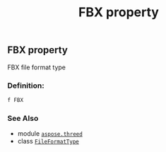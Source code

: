 ﻿---
title: FBX property
second_title: Aspose.3D for Python via .NET API References
description: 
type: docs
weight: 110
url: /python-net/aspose.threed/fileformattype/fbx/
is_root: false
---

## FBX property


FBX file format type
### Definition:
```python
f FBX 
```

### See Also
* module [`aspose.threed`](../../)
* class [`FileFormatType`](/3d/python-net/aspose.threed/fileformattype)
